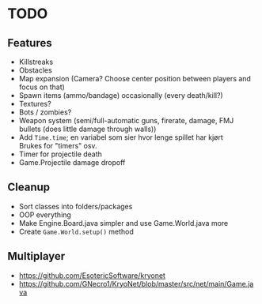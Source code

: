 # TODO

## Features

- Killstreaks
- Obstacles
- Map expansion (Camera? Choose center position between players and focus on that)
- Spawn items (ammo/bandage) occasionally (every death/kill?)
- Textures?
- Bots / zombies?
- Weapon system (semi/full-automatic guns, firerate, damage, FMJ bullets (does little damage through walls))
- Add ``Time.time``; en variabel som sier hvor lenge spillet har kjørt  
Brukes for "timers" osv.
- Timer for projectile death
- Game.Projectile damage dropoff

## Cleanup

- Sort classes into folders/packages
- OOP everything
- Make Engine.Board.java simpler and use Game.World.java more
- Create ``Game.World.setup()`` method

## Multiplayer

- https://github.com/EsotericSoftware/kryonet
- https://github.com/GNecro1/KryoNet/blob/master/src/net/main/Game.java